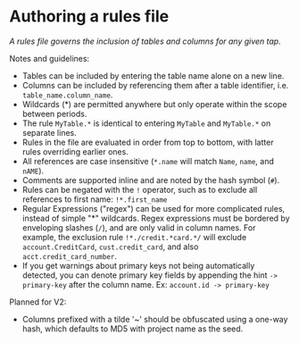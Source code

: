 # Authoring a rules file

_A rules file governs the inclusion of tables and columns for any given tap._

Notes and guidelines:

- Tables can be included by entering the table name alone on a new line.
- Columns can be included by referencing them after a table identifier,
  i.e. `table_name.column_name`.
- Wildcards (*) are permitted anywhere but only operate within the scope
  between periods.
- The rule `MyTable.*` is identical to entering `MyTable` and `MyTable.*` on
  separate lines.
- Rules in the file are evaluated in order from top to bottom, with latter rules
  overriding earlier ones.
- All references are case insensitive (`*.name` will match `Name`, `name`, and `nAME`).
- Comments are supported inline and are noted by the hash symbol (`#`).
- Rules can be negated with the `!` operator, such as to exclude all
  references to first name: `!*.first_name`
- Regular Expressions ("regex") can be used for more complicated rules, instead of simple
  "*" wildcards. Regex expressions must be bordered by enveloping slashes (`/`), and are
  only valid in column names. For example, the exclusion rule `!*./credit.*card.*/` will
  exclude `account.CreditCard`, `cust.credit_card`, and also `acct.credit_card_number`.
- If you get warnings about primary keys not being automatically detected, you can 
  denote primary key fields by appending the hint `-> primary-key` after the column 
  name. Ex: `account.id -> primary-key`

Planned for V2:
- Columns prefixed with a tilde '~' should be obfuscated
  using a one-way hash, which defaults to MD5 with project name as the seed.
